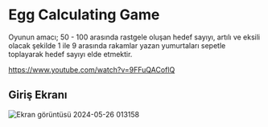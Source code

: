 # Egg Calculating Game
Oyunun amacı; 50 - 100 arasında rastgele oluşan hedef sayıyı, artılı ve eksili olacak şekilde 1 ile 9 arasında rakamlar yazan yumurtaları sepetle toplayarak hedef sayıyı elde etmektir.

https://www.youtube.com/watch?v=9FFuQACoflQ

## Giriş Ekranı

![Ekran görüntüsü 2024-05-26 013158](https://github.com/turhanomer/egg-calculating-game/assets/119110719/796b1f47-d242-426e-b1eb-d0605b674e35)
